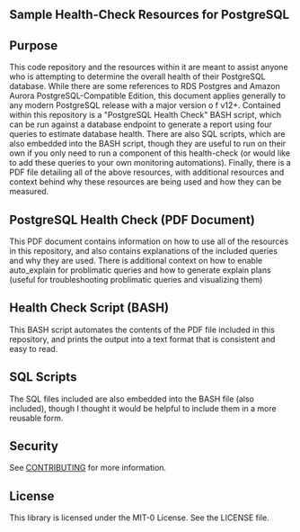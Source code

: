 ## Sample Health-Check Resources for PostgreSQL

## Purpose

This code repository and the resources within it are meant to assist anyone who is attempting to determine the overall health of their PostgreSQL database. While there are some references to RDS Postgres and Amazon Aurora PostgreSQL-Compatible Edition, this document applies generally to any modern PostgreSQL release with a major version o
f v12+. Contained within this repository is a "PostgreSQL Health Check" BASH script,
which can be run against a database endpoint to generate a report using four queries
to estimate database health. There are also SQL scripts, which are also embedded into
 the BASH script, though they are useful to run on their own if you only need to run
a component of this health-check (or would like to add these queries to your own monitoring automations). Finally, there is a PDF file detailing all of the above resources, with additional resources and context behind why these resources are being used and how they can be measured.

## PostgreSQL Health Check (PDF Document)

This PDF document contains information on how to use all of the resources in this repository, and also contains explanations of the included queries and why they are used. There is additional context on how to enable auto_explain for problimatic queries and how to generate explain plans (useful for troubleshooting problimatic queries and visualizing them)

## Health Check Script (BASH)

This BASH script automates the contents of the PDF file included in this repository, and prints the output into a text format that is consistent and easy to read.

## SQL Scripts

The SQL files included are also embedded into the BASH file (also included), though I thought it would be helpful to include them in a more reusable form.

## Security

See [CONTRIBUTING](CONTRIBUTING.md#security-issue-notifications) for more information.

## License

This library is licensed under the MIT-0 License. See the LICENSE file.

